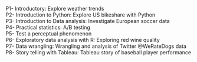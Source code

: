 P1- Introductory: Explore weather trends<br>
P2- Introduction to Python: Explore US bikeshare with Python<br>
P3- Introduction to Data analysis: Investigate European soccer data<br>
P4- Practical statistics: A/B testing<br>
P5- Test a perceptual phenomenon<br>
P6- Exploratory data analysis with R: Exploring red wine quality<br>
P7- Data wrangling: Wrangling and analysis of Twitter @WeRateDogs data<br>
P8- Story telling with Tableau: Tableau story of baseball player performance
